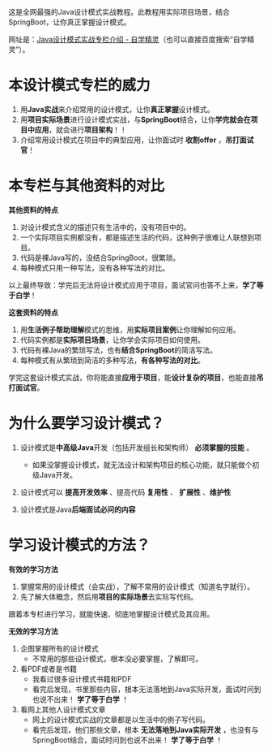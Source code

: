 ​这是全网最强的Java设计模式实战教程。此教程用实际项目场景，结合SpringBoot，让你真正掌握设计模式。

网址是：[Java设计模式实战专栏介绍 - 自学精灵](https://learn.skyofit.com/archives/1412 "Java设计模式实战专栏介绍 - 自学精灵")（也可以直接百度搜索“自学精灵”）。

# 本设计模式专栏的威力

1. 用**Java实战**来介绍常用的设计模式，让你**真正掌握**设计模式。
2. 用**项目实际场景**进行设计模式实战，与**SpringBoot**结合，让你**学完就会在项目中应用**，就会进行**项目架构**！！
3. 介绍常用设计模式在项目中的典型应用，让你面试时 **收割offer** ，**吊打面试官**！

# 本专栏与其他资料的对比

**其他资料的特点**

1. 对设计模式含义的描述只有生活中的，没有项目中的。
2. 一个实际项目实例都没有，都是描述生活的代码，这种例子很难让人联想到项目。
3. 代码是裸Java写的，没结合SpringBoot，很繁琐。
4. 每种模式只用一种写法，没有各种写法的对比。

以上最终导致：学完后无法将设计模式应用于项目，面试官问也答不上来，**学了等于白学**！

**这套资料的特点**

1. 用**生活例子帮助理解**模式的思维，用**实际项目案例**让你理解如何应用。
2. 代码实例都是**实际项目场景**，让你学会实际项目如何使用。
3. 代码有裸Java的繁琐写法，也有**结合SpringBoot**的简洁写法。
4. 每种模式有从繁琐到简洁的多种写法，**有各种写法的对比**。

学完这套设计模式实战，你将能直接**应用于项目**，能**设计复杂的项目**，也能直接**吊打面试官**。

# 为什么要学习设计模式？

1. 设计模式是**中高级Java**开发（包括开发组长和架构师） **必须掌握的技能** 。
   
   * 如果没掌握设计模式，就无法设计和架构项目的核心功能，就只能做个初级Java开发。
2. 设计模式可以 **提高开发效率** 、提高代码 **复用性** 、 **扩展性** 、**维护性**
3. 设计模式是Java**后端面试必问的内容**

# 学习设计模式的方法？

**有效的学习方法**

1. 掌握常用的设计模式（会实战），了解不常用的设计模式（知道名字就行）。
2. 先了解大体概念，然后用**项目的实际场景**去实际写代码。

跟着本专栏进行学习，就能快速、彻底地掌握设计模式及其应用。

**无效的学习方法**

1. 企图掌握所有的设计模式
   * 不常用的那些设计模式，根本没必要掌握，了解即可。
2. 看PDF或者是书籍
   * 我看过很多设计模式书籍和PDF
   * 看完后发现，书里那些内容，根本无法落地到Java实际开发，面试时问到也说不出来！ **学了等于白学** ！
3. 看网上其他人设计模式文章
   * 网上的设计模式实战的文章都是以生活中的例子写代码。
   * 看完后发现，他们那些文章，根本 **无法落地到Java实际开发** ，也没有与SpringBoot结合，面试时问到也说不出来！ **学了等于白学** ！

​
